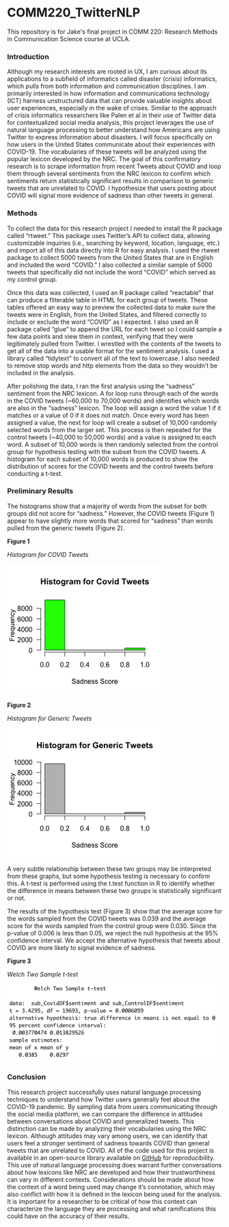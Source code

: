 # COMM220_TwitterNLP
This repository is for Jake's final project in COMM 220: Research Methods in Communication Science course at UCLA.

### Introduction
Although my research interests are rooted in UX, I am curious about its applications to a subfield of informatics called disaster (crisis) informatics, which pulls from both information and communication disciplines. I am primarily interested in how information and communications technology (ICT) harness unstructured data that can provide valuable insights about user experiences, especially in the wake of crises. Similar to the approach of crisis informatics researchers like Palen et al in their use of Twitter data for contextualized social media analysis, this project leverages the use of natural language processing to better understand how Americans are using Twitter to express information about disasters. I will focus specifically on how users in the United States communicate about their experiences with COVID-19. The vocabularies of these tweets will be analyzed using the popular lexicon developed by the NRC. The goal of this confirmatory research is to scrape information from recent Tweets about COVID and loop them through several sentiments from the NRC lexicon to confirm which sentiments return statistically significant results in comparison to generic tweets that are unrelated to COVID. I hypothesize that users posting about COVID will signal more evidence of sadness than other tweets in general.

### Methods

To collect the data for this research project I needed to install the R package called “rtweet.” This package uses Twitter’s API to collect data, allowing customizable inquiries (i.e., searching by keyword, location, language, etc.) and import all of this data directly into R for easy analysis. I used the rtweet package to collect 5000 tweets from the United States that are in English and included the word “COVID.” I also collected a similar sample of 5000 tweets that specifically did not include the word “COVID” which served as my control group.

Once this data was collected, I used an R package called “reactable” that can produce a filterable table in HTML for each group of tweets. These tables offered an easy way to preview the collected data to make sure the tweets were in English, from the United States, and filtered correctly to include or exclude the word “COVID” as I expected. I also used an R package called “glue” to append the URL for each tweet so I could sample a few data points and view them in context, verifying that they were legitimately pulled from Twitter. I wrestled with the contents of the tweets to get all of the data into a usable format for the sentiment analysis. I used a library called “tidytext” to convert all of the text to lowercase. I also needed to remove stop words and http elements from the data so they wouldn’t be included in the analysis.  

After polishing the data, I ran the first analysis using the “sadness” sentiment from the NRC lexicon. A for loop runs through each of the words in the COVID tweets (~60,000 to 70,000 words) and identifies which words are also in the “sadness” lexicon. The loop will assign a word the value 1 if it matches or a value of 0 if it does not match. Once every word has been assigned a value, the next for loop will create a subset of 10,000 randomly selected words from the larger set. This process is then repeated for the control tweets (~40,000 to 50,000 words) and a value is assigned to each word. A subset of 10,000 words is then randomly selected from the control group for hypothesis testing with the subset from the COVID tweets. A histogram for each subset of 10,000 words is produced to show the distribution of scores for the COVID tweets and the control tweets before conducting a t-test.

### Preliminary Results
The histograms show that a majority of words from the subset for both groups did not score for “sadness.” However, the COVID tweets (Figure 1) appear to have slightly more words that scored for “sadness” than words pulled from the generic tweets (Figure 2).

**Figure 1**

*Histogram for COVID Tweets*

![covid histogram](img/hist_covid.png)

**Figure 2**

*Histogram for Generic Tweets*

![generic histogram](img/hist_generic.png)


A very subtle relationship between these two groups may be interpreted from these graphs, but some hypothesis testing is necessary to confirm this. A t-test is performed using the t.test function in R to identify whether the difference in means between these two groups is statistically significant or not.

The results of the hypothesis test (Figure 3) show that the average score for the words sampled from the COVID tweets was 0.039 and the average score for the words sampled from the control group were 0.030. Since the p-value of 0.006 is less than 0.05, we reject the null hypothesis at the 95% confidence interval. We accept the alternative hypothesis that tweets about COVID are more likely to signal evidence of sadness.

**Figure 3**

*Welch Two Sample t-test*

![t-test results](img/ttest.png)

### Conclusion
This research project successfully uses natural language processing techniques to understand how Twitter users generally feel about the COVID-19 pandemic. By sampling data from users communicating through the social media platform, we can compare the difference in attitudes between conversations about COVID and generalized tweets. This distinction can be made by analyzing their vocabularies using the NRC lexicon. Although attitudes may vary among users, we can identify that users feel a stronger sentiment of sadness towards COVID than general tweets that are unrelated to COVID. All of the code used for this project is available in an open-source library available on [GitHub](https://github.com/jaketompkins97/COMM220_TwitterNLP/blob/main/final_comm220.R) for reproducibility.
This use of natural language processing does warrant further conversations about how lexicons like NRC are developed and how their trustworthiness can vary in different contexts. Considerations should be made about how the context of a word being used may change it’s connotation, which may also conflict with how it is defined in the lexicon being used for the analysis. It is important for a researcher to be critical of how this context can characterize the language they are processing and what ramifications this could have on the accuracy of their results.
